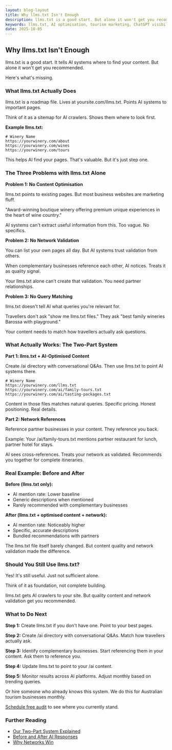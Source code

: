 ```yaml
---
layout: blog-layout
title: Why llms.txt Isn't Enough
description: llms.txt is a good start. But alone it won't get you recommended by AI. Here's what's missing.
keywords: llms.txt, AI optimisation, tourism marketing, ChatGPT visibility
date: 2025-10-05
---
```


## Why llms.txt Isn't Enough

llms.txt is a good start. It tells AI systems where to find your content. But alone it won't get you recommended.

Here's what's missing.

### What llms.txt Actually Does

llms.txt is a roadmap file. Lives at yoursite.com/llms.txt. Points AI systems to important pages.

Think of it as a sitemap for AI crawlers. Shows them where to look first.

**Example llms.txt:**
```
# Winery Name
https://yourwinery.com/about
https://yourwinery.com/wines
https://yourwinery.com/tours
```

This helps AI find your pages. That's valuable. But it's just step one.

### The Three Problems with llms.txt Alone

**Problem 1: No Content Optimisation**

llms.txt points to existing pages. But most business websites are marketing fluff.

"Award-winning boutique winery offering premium unique experiences in the heart of wine country."

AI systems can't extract useful information from this. Too vague. No specifics.

**Problem 2: No Network Validation**

You can list your own pages all day. But AI systems trust validation from others.

When complementary businesses reference each other, AI notices. Treats it as quality signal.

Your llms.txt alone can't create that validation. You need partner relationships.

**Problem 3: No Query Matching**

llms.txt doesn't tell AI what queries you're relevant for.

Travellers don't ask "show me llms.txt files." They ask "best family wineries Barossa with playground."

Your content needs to match how travellers actually ask questions.

### What Actually Works: The Two-Part System

**Part 1: llms.txt + AI-Optimised Content**

Create /ai directory with conversational Q&As. Then use llms.txt to point AI systems there.

```
# Winery Name
https://yourwinery.com/llms.txt
https://yourwinery.com/ai/family-tours.txt
https://yourwinery.com/ai/tasting-packages.txt
```

Content in those files matches natural queries. Specific pricing. Honest positioning. Real details.

**Part 2: Network References**

Reference partner businesses in your content. They reference you back.

Example: Your /ai/family-tours.txt mentions partner restaurant for lunch, partner hotel for stays.

AI sees cross-references. Treats your network as validated. Recommends you together for complete itineraries.

### Real Example: Before and After

**Before (llms.txt only):**
- AI mention rate: Lower baseline
- Generic descriptions when mentioned
- Rarely recommended with complementary businesses

**After (llms.txt + optimised content + network):**
- AI mention rate: Noticeably higher
- Specific, accurate descriptions
- Bundled recommendations with partners

The llms.txt file itself barely changed. But content quality and network validation made the difference.

### Should You Still Use llms.txt?

Yes! It's still useful. Just not sufficient alone.

Think of it as foundation, not complete building.

llms.txt gets AI crawlers to your site. But quality content and network validation get you recommended.

### What to Do Next

**Step 1:** Create llms.txt if you don't have one. Point to your best pages.

**Step 2:** Create /ai directory with conversational Q&As. Match how travellers actually ask.

**Step 3:** Identify complementary businesses. Start referencing them in your content. Ask them to reference you.

**Step 4:** Update llms.txt to point to your /ai content.

**Step 5:** Monitor results across AI platforms. Adjust monthly based on trending queries.

Or hire someone who already knows this system. We do this for Australian tourism businesses monthly.

<a href="/contact/">Schedule free audit</a> to see where you currently stand.

### Further Reading

- <a href="/our-methodology/">Our Two-Part System Explained</a>
- <a href="/examples/">Before and After AI Responses</a>
- <a href="/blog/network-effect-strategy.html">Why Networks Win</a>
